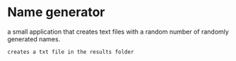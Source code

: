 # Name generator

a small application that creates text files with a random number of randomly generated names.

```creates a txt file in the results folder```

